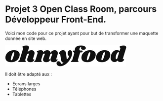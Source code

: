 # Projet 3 Open Class Room, parcours Développeur Front-End.

Voici mon code pour ce projet ayant pour but de transformer une maquette donnée en site web.  

![Logo du site](/images/logo/ohmyfood.png)

Il doit être adapté aux :
- Écrans larges
- Téléphones
- Tablettes

